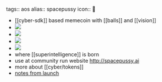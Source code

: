 tags:: aos
alias:: spacepussy
icon:: 🫦

- [[cyber-sdk]] based memecoin with [[balls]] and [[vision]]
- ![](https://ipfs.io/ipfs/Qmc7ANo78MJ9yDXUxmErnWuPZPL5y2baYRZpN4CV9axeym)
- ![](https://ipfs.io/ipfs/QmXcfJ5KXPNdZjpseTRF1sQ93e5Ctk56mNR8VssUVrwvNs)
- ![](https://ipfs.io/ipfs/QmeVMzMbknpwBU3pB7NhHjwvzVVeuUxAJ1wQnbkpQXPVAu)
- ![](https://ipfs.io/ipfs/QmPeSFBHutTspo3EmyyxoLXwfoguWm1x8ifHN1hnWEDcFH)
- where [[superintelligence]] is born
- use at community run website http://spacepussy.ai
- more about [[cyber/tokens]]
- [notes from launch](https://github.com/greatweb/space-pussy/blob/main/README.md)